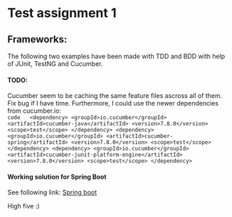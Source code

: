 # Test assignment 1  

## Frameworks:  
The following two examples have been made with TDD and BDD with help of JUnit, TestNG and Cucumber. 
  
#### TODO:  
Cucumber seem to be caching the same feature files ascross all of them. Fix bug if I have time.
Furthermore, I could use the newer dependencies from cucumber.io:  
`code  
		<dependency>
                    <groupId>io.cucumber</groupId>
                    <artifactId>cucumber-java</artifactId>
                    <version>7.8.0</version>
                    <scope>test</scope>
                </dependency>
                <dependency>
                    <groupId>io.cucumber</groupId>
                    <artifactId>cucumber-spring</artifactId>
                    <version>7.8.0</version>
                    <scope>test</scope>
                </dependency>
                <dependency>
                    <groupId>io.cucumber</groupId>
                    <artifactId>cucumber-junit-platform-engine</artifactId>
                    <version>7.8.0</version>
                    <scope>test</scope>
                </dependency>  
`  
  
#### Working solution for Spring Boot  
See following link: [Spring boot](https://github.com/tobias-z/assignment-testola1)  

High five :)